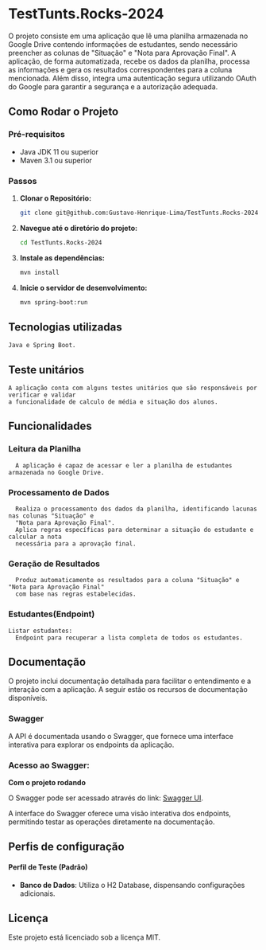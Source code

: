 # TestTunts.Rocks-2024

O projeto consiste em uma aplicação que lê uma planilha armazenada no Google Drive contendo informações de estudantes, sendo necessário preencher as colunas de "Situação" e "Nota para Aprovação Final". A aplicação, de forma automatizada, recebe os dados da planilha, processa as informações e gera os resultados correspondentes para a coluna mencionada. Além disso, integra uma autenticação segura utilizando OAuth do Google para garantir a segurança e a autorização adequada.

## Como Rodar o Projeto

### Pré-requisitos

- Java JDK 11 ou superior
- Maven 3.1 ou superior
### Passos

1. **Clonar o Repositório:**

   ```bash
   git clone git@github.com:Gustavo-Henrique-Lima/TestTunts.Rocks-2024.git

2. **Navegue até o diretório do projeto:**

    ```bash
    cd TestTunts.Rocks-2024

3. **Instale as dependências:**

    ```bash
    mvn install

4. **Inicie o servidor de desenvolvimento:**

    ```bash
   mvn spring-boot:run

## Tecnologias utilizadas
    Java e Spring Boot.

## Teste unitários
    A aplicação conta com alguns testes unitários que são responsáveis por verificar e validar 
    a funcionalidade de calculo de média e situação dos alunos.

## Funcionalidades

   ### Leitura da Planilha

      A aplicação é capaz de acessar e ler a planilha de estudantes armazenada no Google Drive.

   ### Processamento de Dados

      Realiza o processamento dos dados da planilha, identificando lacunas nas colunas "Situação" e 
      "Nota para Aprovação Final".
      Aplica regras específicas para determinar a situação do estudante e calcular a nota 
      necessária para a aprovação final.

   ### Geração de Resultados

      Produz automaticamente os resultados para a coluna "Situação" e "Nota para Aprovação Final" 
      com base nas regras estabelecidas.
   ### Estudantes(Endpoint)

    Listar estudantes:
      Endpoint para recuperar a lista completa de todos os estudantes.
## Documentação

  O projeto inclui documentação detalhada para facilitar o entendimento e a interação com a aplicação.
  A seguir estão os recursos de documentação disponíveis.

  ### Swagger

   A API é documentada usando o Swagger, que fornece uma interface interativa para explorar os endpoints 
  da aplicação.
  ### Acesso ao Swagger:
  **Com o projeto rodando**
  
  O Swagger pode ser acessado através do link: [Swagger UI](http://localhost:8080/swagger-ui/index.html).
  
  A interface do Swagger oferece uma visão interativa dos endpoints, permitindo testar as operações
  diretamente na documentação.

## Perfis de configuração

  #### **Perfil de Teste (Padrão)**
  
  - **Banco de Dados**: Utiliza o H2 Database, dispensando configurações adicionais.

## Licença
 Este projeto está licenciado sob a licença MIT.
